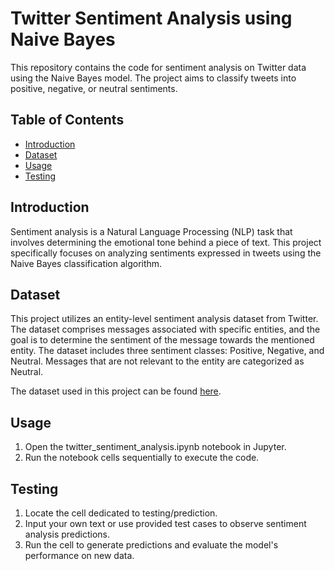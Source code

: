 # Twitter Sentiment Analysis using Naive Bayes

This repository contains the code for sentiment analysis on Twitter data using the Naive Bayes model. The project aims to classify tweets into positive, negative, or neutral sentiments.

## Table of Contents

- [Introduction](#introduction)
- [Dataset](#dataset)
- [Usage](#usage)
- [Testing](#testing)



## Introduction

Sentiment analysis is a Natural Language Processing (NLP) task that involves determining the emotional tone behind a piece of text. This project specifically focuses on analyzing sentiments expressed in tweets using the Naive Bayes classification algorithm.

## Dataset

This project utilizes an entity-level sentiment analysis dataset from Twitter. The dataset comprises messages associated with specific entities, and the goal is to determine the sentiment of the message towards the mentioned entity. The dataset includes three sentiment classes: Positive, Negative, and Neutral. Messages that are not relevant to the entity are categorized as Neutral.

The dataset used in this project can be found [here](https://www.kaggle.com/datasets/jp797498e/twitter-entity-sentiment-analysis/data).


## Usage

1. Open the twitter_sentiment_analysis.ipynb notebook in Jupyter.
2. Run the notebook cells sequentially to execute the code.


## Testing

1. Locate the cell dedicated to testing/prediction.
2. Input your own text or use provided test cases to observe sentiment analysis predictions.
3. Run the cell to generate predictions and evaluate the model's performance on new data.



